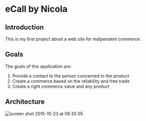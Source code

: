 # eCall by Nicola

## Introduction

This is my first project about 
a web site for indipendent commerce.

## Goals

The goals of this application are:

1. Provide a contact to the person concerned to the product
2. Create a commerce based on the reliability and free trade
3. Create a right commerce value and any product

## Architecture

![screen shot 2015-10-23 at 09 30 05](https://cloud.githubusercontent.com/assets/15093329/10686881/d24cf928-7968-11e5-8fcb-652b2cf88709.png)
